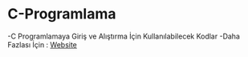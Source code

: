 # C-Programlama

-C Programlamaya Giriş ve Alıştırma İçin Kullanılabilecek Kodlar
-Daha Fazlası İçin : [Website](https://ahmedkececi.com)
